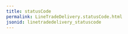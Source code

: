 ```yaml
---
title: statusCode
permalink: LineTradeDelivery.statusCode.html
jsonid: linetradedelivery_statuscode
---
```

